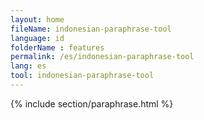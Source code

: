 ```yaml
---
layout: home
fileName: indonesian-paraphrase-tool
language: id
folderName : features
permalink: /es/indonesian-paraphrase-tool
lang: es
tool: indonesian-paraphrase-tool
---
```

{% include section/paraphrase.html %}